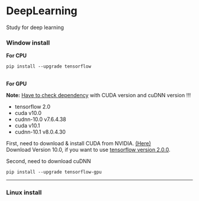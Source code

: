 # DeepLearning
Study for deep learning

### Window install

<strong>For CPU</strong>
````
pip install --upgrade tensorflow
````
<br/>
<strong>For GPU</strong>
<br/>


**Note:** [Have to check dependency](https://www.tensorflow.org/install/source_windows#tested_build_configurations) with CUDA version and cuDNN version !!!  

- tensorflow 2.0
- cuda v10.0
- cudnn-10.0 v7.6.4.38
- cuda v10.1
- cudnn-10.1 v8.0.4.30


First, need to download & install CUDA from NVIDIA. [(Here)](https://developer.nvidia.com/cuda-10.0-download-archive?target_os=Windows&target_arch=x86_64&target_version=10&target_type=exelocal)<br/>
Download Version 10.0, if you want to use [tensorflow version 2.0.0](https://www.tensorflow.org/guide/effective_tf2).

Second, need to download cuDNN
````
pip install --upgrade tensorflow-gpu
````

------------------------------------------

### Linux install

